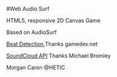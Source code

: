 #Web Audio Surf

HTML5, responsive 2D Canvas Game

Based on AudioSurf

[Beat Detection ](http://archive.gamedev.net/archive/reference/programming/features/beatdetection/index.html) Thanks gamedev.net

[SoundCloud API](https://github.com/michaelbromley/soundcloud-visualizer) Thanks Michael Bromley 

Morgan Caron @HETIC